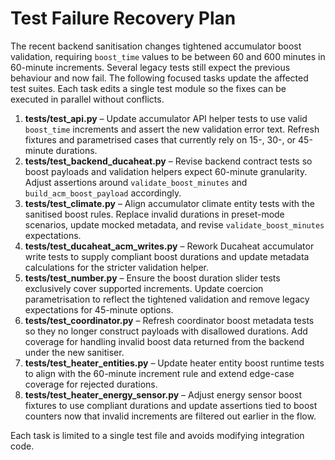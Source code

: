 # Test Failure Recovery Plan

The recent backend sanitisation changes tightened accumulator boost validation, requiring `boost_time` values to be between 60 and 600 minutes in 60-minute increments. Several legacy tests still expect the previous behaviour and now fail. The following focused tasks update the affected test suites. Each task edits a single test module so the fixes can be executed in parallel without conflicts.

1. **tests/test_api.py** – Update accumulator API helper tests to use valid `boost_time` increments and assert the new validation error text. Refresh fixtures and parametrised cases that currently rely on 15-, 30-, or 45-minute durations.
2. **tests/test_backend_ducaheat.py** – Revise backend contract tests so boost payloads and validation helpers expect 60-minute granularity. Adjust assertions around `validate_boost_minutes` and `build_acm_boost_payload` accordingly.
3. **tests/test_climate.py** – Align accumulator climate entity tests with the sanitised boost rules. Replace invalid durations in preset-mode scenarios, update mocked metadata, and revise `validate_boost_minutes` expectations.
4. **tests/test_ducaheat_acm_writes.py** – Rework Ducaheat accumulator write tests to supply compliant boost durations and update metadata calculations for the stricter validation helper.
5. **tests/test_number.py** – Ensure the boost duration slider tests exclusively cover supported increments. Update coercion parametrisation to reflect the tightened validation and remove legacy expectations for 45-minute options.
6. **tests/test_coordinator.py** – Refresh coordinator boost metadata tests so they no longer construct payloads with disallowed durations. Add coverage for handling invalid boost data returned from the backend under the new sanitiser.
7. **tests/test_heater_entities.py** – Update heater entity boost runtime tests to align with the 60-minute increment rule and extend edge-case coverage for rejected durations.
8. **tests/test_heater_energy_sensor.py** – Adjust energy sensor boost fixtures to use compliant durations and update assertions tied to boost counters now that invalid increments are filtered out earlier in the flow.

Each task is limited to a single test file and avoids modifying integration code.
